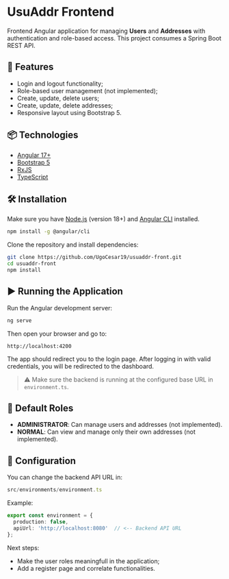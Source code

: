 # UsuAddr Frontend

Frontend Angular application for managing **Users** and **Addresses** with authentication and role-based access. This project consumes a Spring Boot REST API.

## 🚀 Features

- Login and logout functionality;
- Role-based user management (not implemented);
- Create, update, delete users;
- Create, update, delete addresses;
- Responsive layout using Bootstrap 5.

## 📦 Technologies

- [Angular 17+](https://angular.io/)
- [Bootstrap 5](https://getbootstrap.com/)
- [RxJS](https://rxjs.dev/)
- [TypeScript](https://www.typescriptlang.org/)

## 🛠️ Installation

Make sure you have [Node.js](https://nodejs.org/) (version 18+) and [Angular CLI](https://angular.io/cli) installed.

```bash
npm install -g @angular/cli
```

Clone the repository and install dependencies:

```bash
git clone https://github.com/UgoCesar19/usuaddr-front.git
cd usuaddr-front
npm install
```

## ▶️ Running the Application

Run the Angular development server:

```bash
ng serve
```

Then open your browser and go to:

```
http://localhost:4200
```

The app should redirect you to the login page. After logging in with valid credentials, you will be redirected to the dashboard.

> ⚠️ Make sure the backend is running at the configured base URL in `environment.ts`.

## 🔐 Default Roles

- **ADMINISTRATOR**: Can manage users and addresses (not implemented).
- **NORMAL**: Can view and manage only their own addresses (not implemented).

## 🔧 Configuration

You can change the backend API URL in:

```ts
src/environments/environment.ts
```

Example:
```ts
export const environment = {
  production: false,
  apiUrl: 'http://localhost:8080'  // <-- Backend API URL
};
```

Next steps:
- Make the user roles meaningfull in the application;
- Add a register page and correlate functionalities.